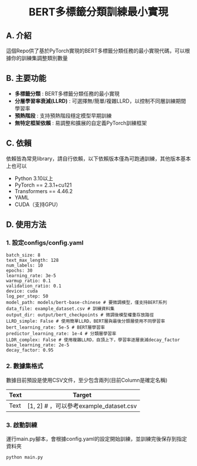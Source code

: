# <div align="center"> BERT多標籤分類訓練最小實現 </div>

## A. 介紹
這個Repo供了基於PyTorch實現的BERT多標籤分類任務的最小實現代碼，可以根據你的訓練集調整類別數量

## B. 主要功能
- **多標籤分類** : BERT多標籤分類任務的最小實現
- **分層學習率衰減(LLRD)** : 可選擇無/簡單/複雜LLRD，以控制不同層訓練期間學習率
- **預熱階段** : 支持預熱階段穩定模型早期訓練
- **無特定框架依賴** : 易調整和擴展的自定義PyTorch訓練框架

## C. 依賴
依賴皆為常見library，請自行依賴，以下依賴版本僅為可跑通訓練，其他版本基本上也可以
- Python 3.10以上
- PyTorch == 2.3.1+cu121
- Transformers == 4.46.2
- YAML
- CUDA（支持GPU）

## D. 使用方法
### 1. 設定configs/config.yaml
```yaml=
batch_size: 8
text_max_length: 128
num_labels: 10
epochs: 30
learning_rate: 3e-5
warmup_ratio: 0.1
validation_ratio: 0.1
device: cuda
log_per_step: 50
model_path: models/bert-base-chinese # 要微調模型，僅支持BERT系列
data_file: example_dataset.csv # 訓練資料集
output_dir: output/bert_checkpoints # 微調後模型權重存放路徑
LLRD_simple: False # 使用簡單LLRD，BERT層與最後分類層使用不同學習率
bert_learning_rate: 5e-5 # BERT層學習率
predictor_learning_rate: 1e-4 # 分類層學習率
LLDR_complex: False # 使用複雜LLRD，自頂上下，學習率逐層衰減decay_factor
base_learning_rate: 2e-5
decay_factor: 0.95
```

### 2. 數據集格式
數據目前預設是使用CSV文件，至少包含兩列(目前Column是確定名稱)

| Text | Target |
| ---- | ------ |
| Text | [1, 2] # ，可以參考example_dataset.csv   |

### 3. 啟動訓練
運行main.py腳本，會根據config.yaml的設定開始訓練，並訓練完後保存到指定資料夾
```python=
python main.py
```
